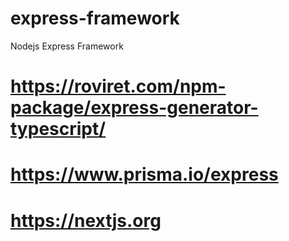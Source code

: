 # express-framework
Nodejs Express Framework

# https://roviret.com/npm-package/express-generator-typescript/

# https://www.prisma.io/express

# https://nextjs.org
